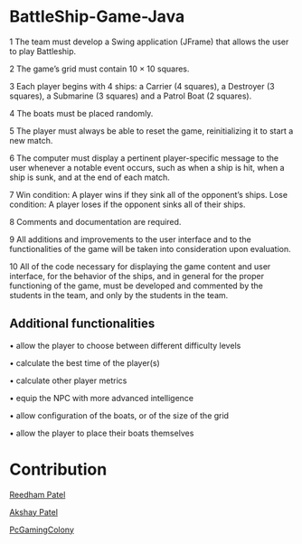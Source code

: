# BattleShip-Game-Java
1	The team must develop a Swing application (JFrame) that allows the user to play Battleship.

2	The game’s grid must contain 10 × 10 squares.

3	Each player begins with 4 ships: a Carrier (4 squares), a Destroyer (3 squares), a Submarine (3 squares) and a Patrol Boat (2 squares).

4	The boats must be placed randomly.

5	The player must always be able to reset the game, reinitializing it to start a new match.

6	The computer must display a pertinent player-specific message to the user whenever a notable event occurs, such as when a ship is hit, when a ship is sunk, and at the end of each match.

7	Win condition: A player wins if they sink all of the opponent’s ships.
Lose condition: A player loses if the opponent sinks all of their ships.

8	Comments and documentation are required.

9	All additions and improvements to the user interface and to the functionalities of the game will be taken into consideration upon evaluation.

10	All of the code necessary for displaying the game content and user interface, for the behavior of the ships, and in general for the proper functioning of the game, must be developed and commented by the students in the team, and only by the students in the team.
## Additional functionalities

•	allow the player to choose between different difficulty levels

•	calculate the best time of the player(s)

•	calculate other player metrics

•	equip the NPC with more advanced intelligence

•	allow configuration of the boats, or of the size of the grid

•	allow the player to place their boats themselves

# Contribution 
[Reedham Patel](https://www.linkedin.com/in/reedham-patel-2319681a2/)

[Akshay Patel](https://www.linkedin.com/in/akahay-patel/)

[PcGamingColony](https://www.pcgamingcolony.com)
